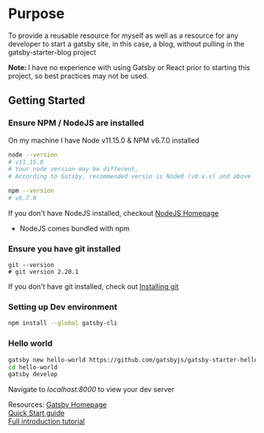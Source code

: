 # Purpose

To provide a reusable resource for myself as well as a resource for any 
developer to start a gatsby site, in this case, a blog, without pulling in the 
gatsby-starter-blog project

<strong>Note: </strong>I have no experience with using Gatsby or React prior to
starting this project, so best practices may not be used.

## Getting Started

### Ensure NPM / NodeJS are installed
On my machine I have Node v11.15.0 & NPM v6.7.0 installed

```bash
node --version
# v11.15.0
# Your node version may be different, 
# According to Gatsby, recommended versio is Node8 (v8.x.x) and above

npm --version
# v6.7.0
```

If you don't have NodeJS installed, checkout [NodeJS Homepage](https://nodejs.org/en)
* NodeJS comes bundled with npm
### Ensure you have git installed

```git
git --version
# git version 2.20.1
```

If you don't have git installed, check out [Installing git](https://git-scm.com/book/en/v2/Getting-Started-Installing-Git)


### Setting up Dev environment

```bash
npm install --global gatsby-cli
```

### Hello world

```bash
gatsby new hello-world https://github.com/gatsbyjs/gatsby-starter-hello-world
cd hello-world
gatsby develop
```

Navigate to <em>localhost:8000</em> to view your dev server

Resources:
[Gatsby Homepage](https://www.gatsbyjs.org/)<br>
[Quick Start guide](https://www.gatsbyjs.org/docs/quick-start/)<br>
[Full introduction tutorial](https://www.gatsbyjs.org/tutorial/)<br>

